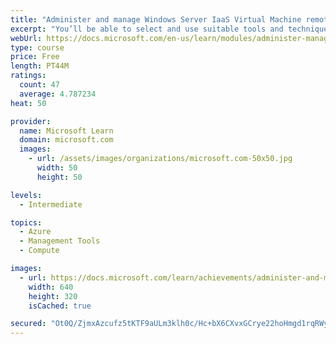 ```yaml
---
title: "Administer and manage Windows Server IaaS Virtual Machine remotely"
excerpt: "You’ll be able to select and use suitable tools and techniques to remotely manage Windows IaaS VMs, and restrict administrative connections to those VMs."
webUrl: https://docs.microsoft.com/en-us/learn/modules/administer-manage-windows-server-iaas-virtual-machine-remotely/
type: course
price: Free
length: PT44M
ratings:
  count: 47
  average: 4.787234
heat: 50

provider:
  name: Microsoft Learn
  domain: microsoft.com
  images:
    - url: /assets/images/organizations/microsoft.com-50x50.jpg
      width: 50
      height: 50

levels:
  - Intermediate

topics:
  - Azure
  - Management Tools
  - Compute

images:
  - url: https://docs.microsoft.com/learn/achievements/administer-and-manage-windows-server-iaas-vm-remotely-social.png
    width: 640
    height: 320
    isCached: true

secured: "Ot0Q/ZjmxAzcufz5tKTF9aULm3klh0c/Hc+bX6CXvxGCrye22hoHmgd1rqRWygtUA429fbXZ9WXzEufVaHo4YBvgHfhUJOQmIf6PZHrK+SsNq9FLf//KJEhUm1TTfgyLjPWQ2I7dSpuWcbYpIsSK/5bhSC7S9NYPuYWYPWeYmKpbWQQIFp10vcrOqjBKGR243RYdp04ORfnNFkU6SEwNXQCuEkF0W0X5xvPaZkbN5c23yx82Y348HnOIL6wYMyI3yd6Ppp1OV8MUzr4JBSIQBL7jUIQpIx3rY1p5mUYNRkAYP6HLhovpiN+kEQg0l8dv1Fz7aTcpq/yx/Sp5r750Z0xvXaBgGh/nnptlrRYEhHNaGg+h2NIOE2192D68kdua4zJsrhV9H0QZZVwBqSdEgfwGd9DlxvBKl8qhT8ZpIPw=;FQlP8N425x3l4RzSeXQa2Q=="
---
```


